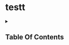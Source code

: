# testt
<details>
  <summary><h2> Table Of Contents </h2></summary>
### ➤ [JEE Mains]()
### ➤ [JEE Advanced]()

  [![GitHub Logo](https://graph.org//file/4b047bb92c4dbf0db14d4.png)](https://github.com/MoonWalker440/Music-Megathread)
</details>



